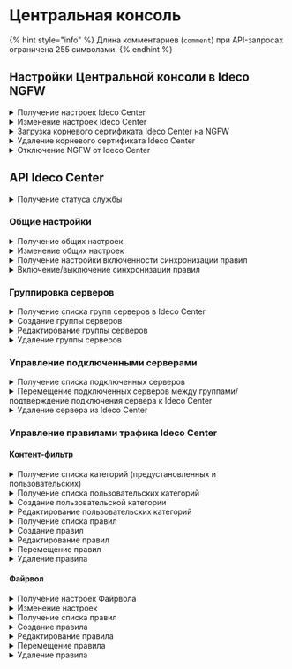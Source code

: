 # Центральная консоль

{% hint style="info" %}
Длина комментариев (`comment`) при API-запросах ограничена 255 символами.
{% endhint %}

## Настройки Центральной консоли в Ideco NGFW

<details>
<summary>Получение настроек Ideco Center</summary>

```
GET /central_console/settings
```

**Ответ на успешный запрос:**

```json5
{
    "cc_server": "string" | "null",
    "last_connect": "integer" | "null",
    "last_sync": "integer" | "null",
    "root_ca": "string" | "null"
}
```

* `cc_server` - доменное имя или IP-адрес центральной консоли;
* `last_connect` - timestamp последней успешной синхронизации данных;
* `last_sync` - timestamp;
* `root_ca` - корневой сертификат в формате PEM.

</details>

<details>
<summary>Изменение настроек Ideco Center</summary>

```
PATCH /central_console/settings
```

**Json-тело запроса:**

```json5
{
  "cc_server": "string" | "null"
}
```
</details>

<details>
<summary>Загрузка корневого сертификата Ideco Center на NGFW</summary>

```
POST /central_console/root_ca
```

В тело запроса поместите содержимое корневого сертификата, скачанного в Ideco Center. Для этого откройте сертификат в текстовом редакторе и скопируйте текст.

</details>

<details>
<summary>Удаление корневого сертификата Ideco Center</summary>

```
DELETE /central_console/root_ca
```

Ответ: 200 ОК

</details>

<details>
<summary>Отключение NGFW от Ideco Center</summary>

```
DELETE /central_console/settings
```

Ответ: 200 ОК

</details>

## API Ideco Center

<details>
<summary>Получение статуса службы</summary>

```
GET /servers/status
```

**Ответ на успешный запрос:**

```json5
{
    "name": "string",
    "status": "active|activating|deactivating|failed|inactive|reloading",
    "msg": ["string"]
}
```

* `"name"` - название службы;
* `"status"` - текущее состояние службы;
* `"msg"` - список строк, описывающих состояние службы.

</details>

### Общие настройки

<details>
<summary>Получение общих настроек</summary>

```
GET /servers/setting
```

**Ответ на успешный запрос:** 

```json5
{
    "domain": "string" | "null",
}
```

* `"domain"` - внешний адрес Ideco Center (IP-адрес или доменное имя).

</details>

<details>
<summary>Изменение общих настроек</summary>

```
PUT /servers/setting
```

**Json-тело запроса:** 

```json5
{
    "domain": "string" | "null",
}
```

Ответ: 200 OK

</details>

<details>
<summary>Получение настройки включенности синхронизации правил</summary>

```
GET /servers/state
```

**Ответ на успешный запрос:**

```json5
{
    "enabled": "boolean",
}
```

</details>

<details>
<summary>Включение/выключение синхронизации правил</summary>

```
PUT /servers/state
```

**Json-тело запроса:**

```json5
{
    "enabled": "boolean",
}
```

Ответ: 200 OK
</details>

### Группировка серверов

<details>
<summary>Получение списка групп серверов в Ideco Center</summary>

```
GET /servers/groups
```

**Пример ответа на успешный запрос:**

```json5
[
    {
        "comment": "",
        "name": "Группа 1",
        "parent_id": "f3ffde22-a562-4f43-ac04-c40fcec6a88c",
        "id": "e37ec0bb-fc27-406f-bd24-d0e89200561d"
    },
    ...
    {
        "comment": "",
        "name": "Корневая группа",
        "parent_id": null,
        "id": "f3ffde22-a562-4f43-ac04-c40fcec6a88c"
    }
]
```

* `"id"` - идентификатор группы;
* `"comment"` - комментарий, может быть пустым;
* `"name"` - название группы серверов;
* `"parent_id"` - идентификатор родительской группы серверов.

</details>

<details>
<summary>Создание группы серверов</summary>

```
POST /servers/groups
```

**Json-тело запроса:**

```json5
{
        "comment": "string",
        "name": "string",
        "parent_id": "string"
    }
```

* `"name"` - название группы;
* `"parent_id"` - ID родительской группы (если группа входит в Корневую группу, ID Корневой группы);
* `"comment"` - комментарий, может быть пустым.

**Ответ на успешный запрос:**

```json5
{
    "id": "string" //(идентификатор созданной группы)
}
```

</details>

<details>
<summary>Редактирование группы серверов</summary>

```
PATCH /servers/groups/<id группы серверов>
```

**Json-тело запроса:**

```json5
{
        "comment": "string",
        "name": "string",
        "parent_id": "string"
    }
```

Ответ: 200 OK

</details>

<details>
<summary>Удаление группы серверов</summary>

```
DELETE /servers/groups/<id группы серверов>
```

Ответ: 200 OK

</details>

### Управление подключенными серверами

<details>
<summary>Получение списка подключенных серверов</summary>

```
GET /servers/servers
```

**Ответ на успешный запрос:**

```json5
[
    {
    "id": "string",
    "parent_id": "string",
    "version": {
      "major": "integer",
      "minor": "integer",
      "build": "integer",
      "timestamp": "integer",
      "vendor": "Ideco",
      "product": "UTM",
      "kind": "FSTEK" | "VPP" | "STANDARD" | "BPF",
      "release_type": "release" | "beta" | "devel"
   },
    "cl_tunnel_addr": "string",
    "title": "string",
    "approved": "bool",
    "last_sync": "int | null",
    "last_connect": "int",
    "utm_login_secret": "string",
    "comment": "string",
  },
  ...
]
```

* `"id"` - идентификатор сервера;
* `"parent_id"` - идентификатор группы, в которую входит сервер;
* `"version"` - версия сервера:
  * `major` -мажорный номер версии;
  * `minor` - минорный номер версии;
  * `build` - номер сборки;
  * `timestamp` - время выхода версии; 
  * `vendor` - вендор ("Ideco");
  * `product` - код продукта;
  * `kind` - вид продукта;
  * `release_type` - тип релиза;
* `"cl_tunnel_addr"` - IPv6-адрес сервера внутри wireguard-туннеля;
* `"title"` - название сервера;
* `"approved"` - флаг, означающий, подтверждено ли подключение сервера в Ideco Center;
* `"last_sync"` - timestamp последней успешной синхронизации данных;
* `"last_connect"` - timestamp последнего успешного подключения;
* `"utm_login_secret"` - секретное значение для отправки в URL авторизации Ideco Center в Ideco NGFW;
* `"version_diff"` - разница мажорных версий Ideco Center и NGFW. Если значение равно нулю - мажор одинаковый, больше нуля - версия Ideco Center выше, меньше нуля - версия NGFW выше.
* `"comment"` - комментарий, максимум 256 символов, может быть пустым.

</details>

<details>
<summary>Перемещение подключенных серверов между группами/подтверждение подключения сервера к Ideco Center</summary>

```
PATCH /servers/servers/<id сервера>
```

**Json-тело запроса:**

```json5
{
    "parent_id": "string",
    "approved": "boolean"
}
```

Ответ: 200 OK

При добавлении нового сервера ему автоматически присваивается parent_id Корневой группы.

После подтверждения подключения сервера (установки approved=true) менять это свойство нельзя (для удаления сервера вызывается метод DELETE)

</details>

<details>
<summary>Удаление сервера из Ideco Center</summary>

```
DELETE /servers/servers/<id сервера>
```

Ответ: 200 OK

</details>

### Управление правилами трафика Ideco Center

#### Контент-фильтр

<details>
<summary>Получение списка категорий (предустановленных и пользовательских)</summary>

```
GET /content-filter/categories
```

**Json-тело ответа:**

```json5
[
    {
        "id": "string",
        "type": "string",
        "name": "string",
        "comment": "string"
    },
    ...
]
```

* `id` - номер категории в формате `users.id.1` или `extended.id.1`.
* `type` - тип категории:
  * `"users"` - пользовательские категории;
  * `"extended"` - расширенные категории (SkyDNS);
  * `"files"` - категории для файлов;
  * `"special"` - специальные предопределенные категории:
    - Прямое обращение по IP;
    - Все категоризированные запросы;
    - Все некатегоризированные запросы;
    - Все запросы (категоризированные и некатегоризированные).
  * `"other"` - остальные категории.
* `name` - имя категории (для отображения пользователю).
* `comment` - описание категории (для отображения пользователю).

</details>

<details>
<summary>Получение списка пользовательских категорий</summary>

```
GET /content-filter/users_categories
```

**Json-ответ на запрос:**

```json5
[
    {
        "id": "string", //(номер категории, вида - users.id.1)
        "name": "string", //(название категории, не пустая строка)
        "comment": "string",
        "urls": ["string"]
    },
    ...
]
```

* `"urls"` - список url. Либо полный путь до страницы, либо только доменное имя. В пути может присутствовать любое количество любых символов.

</details>

<details>

<summary>Создание пользовательской категории</summary>

```
POST /content-filter/users_categories
```

**Json-тело запроса:**

```json5
{
    "name": "string",
    "comment": "string",
    "urls": [ "string" ]
}
```

**Ответ на успешный запрос:** 

```json5
{
    "id": "string"
}
```

</details>

<details>

<summary>Редактирование пользовательских категорий</summary>

```
PUT /content-filter/users_categories/{category_id}
```

**Json-тело запроса:**

```json5
{
    "name": "string",
    "comment": "string",
    "urls": ["string"]
}
```

**Ответ на успешный запрос:**

```json5
{
    "id": "string",
    "name": "string",
    "comment": "string",
    "urls": [ "string" ]
}
```

</details>

<details>
<summary>Получение списка правил</summary>

* `GET /content-filter/rules/before?groups=[UUID1,UUID2]` - начальные правила;
* `GET /content-filter/rules/after?groups=[UUID1,UUID2]` - конечные правила.

  * `UUID1` - идентификатор группы серверов в Центральной консоли (`id`). 

```json5
[
    {
        "id": "integer",
        "parent_id": "string",
        "name": "string",
        "comment": "string",
        "aliases": [ "string" ],
        "categories": [ "string" ],
        "access": "allow" | "deny" | "bump" | "redirect",
        "redirect_url": "string" | "null",
        "enabled": "boolean",
        "timetable": [ "string" ]
    },
    ...
]
```

* `id` - идентификатор правила;
* `parent_id` - id группы серверов, к которой применяется правило;
* `name` - название правила, не пустая строка;
* `comment` - комментарий (макс. 256 символов), может быть пустым;
* `aliases` - список id алиасов (поле Применяется для);
* `categories` - список id категорий сайтов;
* `access` - действие, которое необходимо выполнить в правиле, строка, может принимать три значения:
  *  `allow` - разрешить данный запрос;
  * `deny` - запретить запрос и показать страницу блокировки;
  * `bump`: расшифровать запрос;
  * `redirect`: перенаправить запрос на `redirect_url`;
* `redirect_url` - URL, на который перенаправляются запросы. `String` при `access` = `redirect` и `null` при остальных вариантах `access`;
* `enabled`: правило включено (true) или выключено (false);
* `timetable` - время действия, список ID алиасов.

</details>

<details>
<summary>Создание правил</summary>

* `POST /content-filter/rules/before?anchor_item_id=123&insert_after={true|false}` - создание начального правила;
* `POST /content-filter/rules/after?anchor_item_id=123&insert_after={true|false}` - создание конечного правила.

**Json-тело запроса:**

```json5
{
    "parent_id": "string", (id группы серверов, к которой будет применяться правило)
    "name": "string",
    "comment": "string",
    "aliases": [ "string" ],
    "categories": [ "string" ],
    "access": "allow" | "deny" | "bump" | "redirect",
    "redirect_url": "string" | "null",
    "enabled": "boolean",
    "timetable": [ "string" ]
}
```

**Ответ на успешный запрос:**

```json5
{
    "id": "integer"
}
```

</details>

<details>
<summary>Редактирование правил</summary>

* `PUT /content-filter/rules/before/<id правила>` - изменение начального правила;
* `PUT /content-filter/rules/after/<id правила>` - изменение конечного правила.

**Json-тело запроса:**

```json5
{
    "name": "string",
    "comment": "string",
    "parent_id": "string",
    "aliases": [ "string" ],
    "categories": [ "string" ],
    "access": "allow" | "deny" | "bump" | "redirect",
    "redirect_url": "string" | "null",
    "enabled": "boolean",
    "timetable": [ "string" ]
}
```

Ответ: 200 ОК

**Важно!** Чтобы переместить правило между группами серверов, измените его `parent_id`.

</details>

<details>
<summary>Перемещение правил</summary>

* `PATCH /content-filter/rules/before/move` - перемещение начального правила;
* `PATCH /content-filter/rules/after/move` - перемещение конечного правила.

**Json-тело запроса:**

```json5
{
  "params": {
    "id": "integer",
    "anchor_item_id": "integer",
    "insert_after": "boolean"
  }
}
```

* `id` - идентификатор перемещаемого правила;
* `anchor_item_id` - идентификатор правила, ниже или выше которого нужно поместить перемещаемое правило;
* `insert_after` - вставка до или после. Если `true`, то вставить правило сразу после указанного в `anchor_item_id`, если `false` - на месте указанного в `anchor_item_id`.

Ответ: 200 ОК

</details>

<details>
<summary>Удаление правила</summary>

* `DELETE /content-filter/rules/before/move` - перемещение начального правила;
* `DELETE /content-filter/rules/after/move` - перемещение конечного правила.

Ответ: 200 ОК

</details>

#### Файрвол

<details>
<summary>Получение настроек Файрвола</summary>

```
GET /firewall/state
```

**Ответ на успешный запрос:**

```json5
{
    "enabled": "boolean"
} 
```

* `enabled` - Опция раздела Файрвол включен (true) или
отключен (false).
</details>

<details>
<summary>Изменение настроек</summary>

```
PUT /firewall/state
```

**Json-тело запроса:**

```json5
{
    "enabled": "boolean"
}  
```

Ответ: 200 ОК

</details>

<details>
<summary>Получение списка правил</summary>

* `GET /firewall/rules/forward/before?groups=[UUID1, UUID2]` - начальные правила раздела FORWARD;
* `GET /firewall/rules/forward/after?groups=[UUID1, UUID2]` - конечные правила раздела FORWARD;
* `GET /firewall/rules/input/before?groups=[UUID1, UUID2]` - начальные правила раздела INPUT;
* `GET /firewall/rules/input/after?groups=[UUID1, UUID2]` - конечные правила раздела INPUT.

**Json-тело ответа:**

```json5
[
   {
      "action": "accept" | "drop",
      "comment": "",
      "destination_addresses": [ "string" ],
      "destination_addresses_negate": "boolean",
      "destination_ports": [ "string" ],
      "enabled": "boolean",
      "hip_profiles": ["string"],
      "incoming_interface": "string",
      "outgoing_interface": "string",
      "parent_id": "string",
      "protocol": "string",
      "source_addresses": [ "string" ],
      "source_addresses_negate": "boolean",
      "timetable": [ "string" ],
      "id": "integer"
    },
    ...
]
```

* `"action"` - действие:
  * `"accept"` - разрешить; 
  * `"drop"` - запретить;
* `"comment"` - комментарий (может быть пустым);
* `"destination_addresses"` - адрес назначения;
* `"destination_addresses_negate"` - инвертировать адрес назначения;
* `"destination_ports"` - порты назначения;
* `"enabled"` - включено (true) или выключено (false) правило;
* `"hip_profiles"` - HIP-профили;
* `"incoming_interface"` - входящий интерфейс;
* `"outgoing_interface"` - исходящий интерфейс;
* `"parent_id"` - идентификатор группы, к которой применяется правило;
* `"protocol"` - протокол;
* `"source_addresses"` - адрес источника;
* `"source_addresses_negate"` - инвертировать адрес источника;
* `"timetable"` - время действия;
* `"id"` - идентификатор правила.

Правила возвращаются в порядке их применения. 

</details>

<details>
<summary>Создание правила</summary>

* `POST /firewall/rules/forward/before?anchor_item_id=123&insert_after={true|false}` - начальное правило в раздел FORWARD;
* `POST /firewall/rules/forward/after?anchor_item_id=123&insert_after={true|false}` - конечное правило в раздел FORWARD;
* `POST /firewall/rules/input/before?anchor_item_id=123&insert_after={true|false}` - начальное правило в раздел INPUT;
* `POST /firewall/rules/input/after?anchor_item_id=123&insert_after={true|false}` - конечное правило в раздел INPUT.

  * `anchor_item_id` - идентификатор правила, ниже или выше которого нужно создать новое. Если отсутствует, то новое правило будет добавлено в конец таблицы.
  * `insert_after` - вставка до или после. Если значение `true` или отсутствует, то новое правило будет добавлено сразу после указанного в `anchor_item_id`. Если `false` - на месте указанного в `anchor_item_id`.

**Json-тело запроса:**

```json5
{
  "action": "accept" | "drop",
  "comment": "",
  "destination_addresses": [ "string" ],
  "destination_addresses_negate": "boolean",
  "destination_ports": [ "string" ],
  "enabled": "boolean",
  "hip_profiles": ["string"],
  "incoming_interface": "string",
  "outgoing_interface": "string",
  "parent_id": "string",
  "protocol": "string",
  "source_addresses": [ "string" ],
  "source_addresses_negate": "boolean",
  "timetable": [ "string" ]
}
```

**Ответ на успешный запрос:**

```json5
{
    "id": int
}
```

</details>

<details>
<summary>Редактирование правила</summary>

* `PUT /firewall/rules/forward/before/<id правила>` - раздел FORWARD, начальное правило;
* `PUT /firewall/rules/forward/after/<id правила>` - раздел FORWARD, конечное правило;
* `PUT /firewall/rules/input/before/<id правила>` - раздел INPUT, начальное правило;
* `PUT /firewall/rules/input/after/<id правила>` - раздел INPUT, конечное правило.

**Json-тело запроса:**

```json5
{
  "action": "accept" | "drop",
  "comment": "",
  "destination_addresses": [ "string" ],
  "destination_addresses_negate": "boolean",
  "destination_ports": [ "string" ],
  "enabled": "boolean",
  "hip_profiles": ["string"],
  "incoming_interface": "string",
  "outgoing_interface": "string",
  "parent_id": "string",
  "protocol": "string",
  "source_addresses": [ "string" ],
  "source_addresses_negate": "boolean",
  "timetable": [ "string" ]
}
```

Ответ: 200 ОК

**Важно!** Чтобы переместить правило между группами серверов, измените его `parent_id`.

</details>

<details>
<summary>Перемещение правила</summary>

* `PATCH /firewall/rules/forward/before/move` - раздел FORWARD, начальное правило;
* `PATCH /firewall/rules/forward/after/move` - раздел FORWARD, конечное правило;
* `PATCH /firewall/rules/input/before/move` - раздел INPUT, начальное правило;
* `PATCH /firewall/rules/input/after/move` - раздел INPUT, конечное правило.

**Json-тело запроса:**

```json5
{
  "params": {
    "id": "integer",
    "anchor_item_id": "integer",
    "insert_after": "boolean"
  }
}
```

* `id` - идентификатор перемещаемого правила;
* `anchor_item_id` - идентификатор правила, ниже или выше которого нужно поместить перемещаемое правило;
* `insert_after` - вставка до или после. Если `true`, то вставить правило сразу после указанного в `anchor_item_id`, если `false` - на месте указанного в `anchor_item_id`.

Ответ: 200 ОК

</details>

<details>
<summary>Удаление правила</summary>

* `DELETE /firewall/rules/forward/before/<id правила>` - раздел FORWARD, начальное правило;
* `DELETE /firewall/rules/forward/after/<id правила>` - раздел FORWARD, конечное правило;
* `DELETE /firewall/rules/input/before/<id правила>` - раздел INPUT, начальное правило;
* `DELETE /firewall/rules/input/after/<id правила>` - раздел INPUT, конечное правило.

Ответ: 200 ОК

</details>